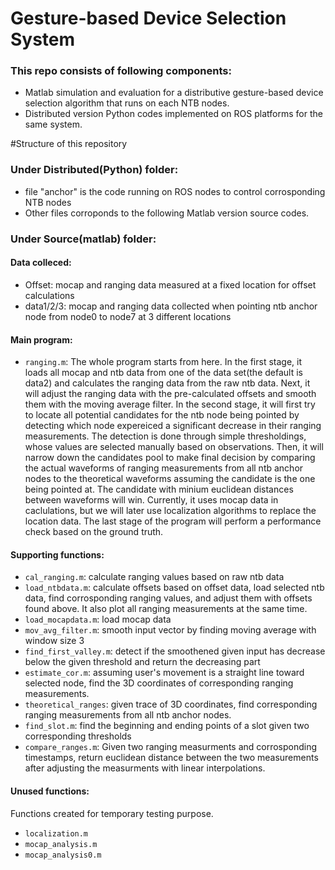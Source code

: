# Gesture-based Device Selection System
### This repo consists of following components:

* Matlab simulation and evaluation for a distributive gesture-based device selection algorithm that runs on each NTB nodes.
* Distributed version Python codes implemented on ROS platforms for the same system.

#Structure of this repository
### Under Distributed(Python) folder:

* file "anchor" is the code running on ROS nodes to control corrosponding NTB nodes
* Other files corroponds to the following Matlab version source codes. 

### Under Source(matlab) folder:

#### Data colleced: 
* Offset: mocap and ranging data measured at a fixed location for offset calculations
* data1/2/3: mocap and ranging data collected when pointing ntb anchor node from node0 to node7 at 3 different locations

#### Main program:
* <code>ranging.m</code>: The whole program starts from here. In the first stage, it loads all mocap and ntb data from one of the data set(the default
is data2) and calculates the ranging data from the raw ntb data. Next, it will adjust the ranging data with the pre-calculated offsets and 
smooth them with the moving average filter. In the second stage, it will first try to locate all potential candidates for the ntb node being 
pointed by detecting which node expereiced a significant decrease in their ranging measurements. The detection is done through simple 
thresholdings, whose values are selected manually based on observations. Then, it will narrow down the candidates pool to make final decision
by comparing the actual waveforms of ranging measurements from all ntb anchor nodes to the theoretical waveforms assuming the candidate is the
one being pointed at. The candidate with minium euclidean distances between waveforms will win. Currently, it uses mocap data in caclulations,
but we will later use localization algorithms to replace the location data. The last stage of the program will perform a performance check based
on the ground truth.

#### Supporting functions:

* <code>cal_ranging.m</code>: calculate ranging values based on raw ntb data
* <code>load_ntbdata.m</code>: calculate offsets based on offset data, load selected ntb data, find corrosponding ranging values, and adjust them with 
offsets found above. It also plot all ranging measurements at the same time.
* <code>load_mocapdata.m</code>: load mocap data
* <code>mov_avg_filter.m</code>: smooth input vector by finding moving average with window size 3
* <code>find_first_valley.m</code>: detect if the smoothened given input has decrease below the given threshold and return the decreasing part
* <code>estimate_cor.m</code>: assuming user's movement is a straight line toward selected node, find the 3D coordinates of corresponding ranging measurements.
* <code>theoretical_ranges</code>: given trace of 3D coordinates, find corresponding ranging measurements from all ntb anchor nodes.
* <code>find_slot.m</code>: find the beginning and ending points of a slot given two corresponding thresholds
* <code>compare_ranges.m</code>: Given two ranging measurments and corrosponding timestamps, return euclidean distance between the two measurements after 
adjusting the measurments with linear interpolations. 

#### Unused functions:  
Functions created for temporary testing purpose.

* <code>localization.m</code>
* <code>mocap_analysis.m</code>
* <code>mocap_analysis0.m</code>



